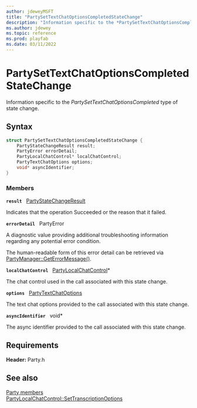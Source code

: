 ```yaml
---
author: jdeweyMSFT
title: "PartySetTextChatOptionsCompletedStateChange"
description: "Information specific to the *PartySetTextChatOptionsCompleted* type of state change."
ms.author: jdewey
ms.topic: reference
ms.prod: playfab
ms.date: 03/11/2022
---
```


# PartySetTextChatOptionsCompletedStateChange  

Information specific to the *PartySetTextChatOptionsCompleted* type of state change.  

## Syntax  
  
```cpp
struct PartySetTextChatOptionsCompletedStateChange {  
    PartyStateChangeResult result;  
    PartyError errorDetail;  
    PartyLocalChatControl* localChatControl;  
    PartyTextChatOptions options;  
    void* asyncIdentifier;  
}  
```
  
### Members  
  
**`result`** &nbsp; [PartyStateChangeResult](../enums/partystatechangeresult.md)  
  
Indicates that the operation Succeeded or the reason that it failed.
  
**`errorDetail`** &nbsp; PartyError  
  
A diagnostic value providing additional troubleshooting information regarding any potential error condition.
  
The human-readable form of this error detail can be retrieved via [PartyManager::GetErrorMessage()](../classes/PartyManager/methods/partymanager_geterrormessage.md).
  
**`localChatControl`** &nbsp; [PartyLocalChatControl](../classes/PartyLocalChatControl/partylocalchatcontrol.md)*  
  
The chat control used in the call associated with this state change.
  
**`options`** &nbsp; [PartyTextChatOptions](../enums/partytextchatoptions.md)  
  
The text chat options provided to the call associated with this state change.
  
**`asyncIdentifier`** &nbsp; void*  
  
The async identifier provided to the call associated with this state change.
  
  
## Requirements  
  
**Header:** Party.h
  
## See also  
[Party members](../party_members.md)  
[PartyLocalChatControl::SetTranscriptionOptions](../classes/PartyLocalChatControl/methods/partylocalchatcontrol_settranscriptionoptions.md)
  
  
